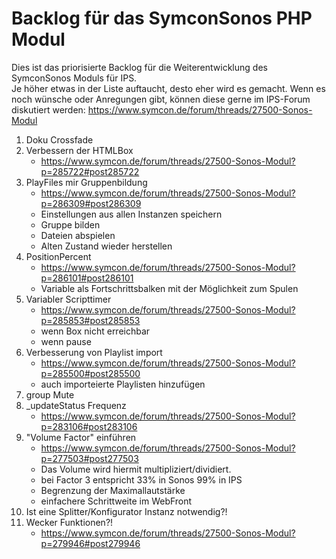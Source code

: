 Backlog für das SymconSonos PHP Modul
===============
Dies ist das priorisierte Backlog für die Weiterentwicklung des SymconSonos Moduls für IPS.  
Je höher etwas in der Liste auftaucht, desto eher wird es gemacht.
Wenn es noch wünsche oder Anregungen gibt, können diese gerne im IPS-Forum diskutiert werden: https://www.symcon.de/forum/threads/27500-Sonos-Modul

1. Doku Crossfade
1. Verbessern der HTMLBox
   - https://www.symcon.de/forum/threads/27500-Sonos-Modul?p=285722#post285722
1. PlayFiles mir Gruppenbildung
   - https://www.symcon.de/forum/threads/27500-Sonos-Modul?p=286309#post286309
   - Einstellungen aus allen Instanzen speichern
   - Gruppe bilden
   - Dateien abspielen
   - Alten Zustand wieder herstellen
1. PositionPercent
   - https://www.symcon.de/forum/threads/27500-Sonos-Modul?p=286101#post286101
   - Variable als Fortschrittsbalken mit der Möglichkeit zum Spulen
1. Variabler Scripttimer
   - https://www.symcon.de/forum/threads/27500-Sonos-Modul?p=285853#post285853
   - wenn Box nicht erreichbar
   - wenn pause
1. Verbesserung von Playlist import
   - https://www.symcon.de/forum/threads/27500-Sonos-Modul?p=285500#post285500
   - auch importeierte Playlisten hinzufügen 
1. group Mute
1. _updateStatus Frequenz
   - https://www.symcon.de/forum/threads/27500-Sonos-Modul?p=283106#post283106
1. "Volume Factor" einführen 
   - https://www.symcon.de/forum/threads/27500-Sonos-Modul?p=277503#post277503
   - Das Volume wird hiermit multipliziert/dividiert.
   - bei Factor 3 entspricht 33% in Sonos 99% in IPS
   - Begrenzung der Maximallautstärke
   - einfachere Schrittweite im WebFront
1. Ist eine Splitter/Konfigurator Instanz notwendig?!
1. Wecker Funktionen?!
   - https://www.symcon.de/forum/threads/27500-Sonos-Modul?p=279946#post279946
